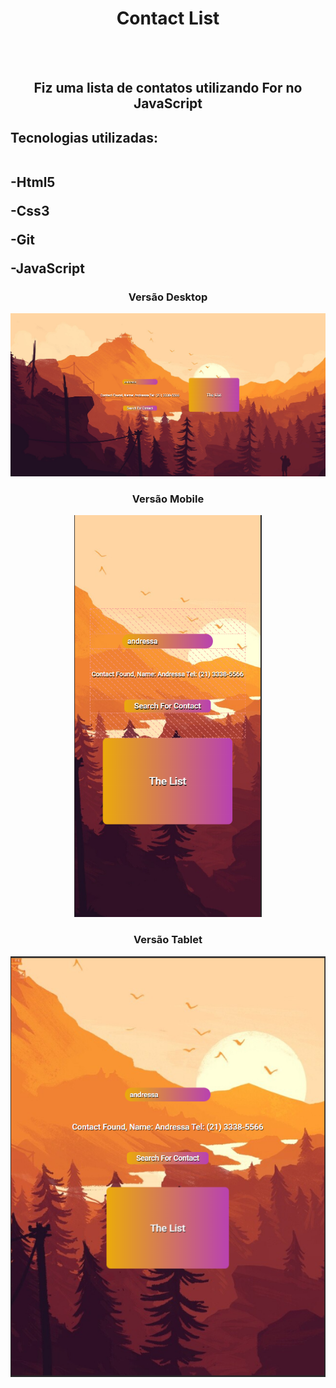 <h1 align="center"> Contact List </h1>
<br>
<br>
<h2 align="center">Fiz uma lista de contatos utilizando For no JavaScript</h2>

<h2>Tecnologias utilizadas:
 <br> <br>
  <p>-Html5</p>
  <p>-Css3</p>
  <p>-Git</p>
  <p>-JavaScript</p>
</h2>

<h3 align="center"> Versão Desktop</h3>

<img src="https://github.com/EvertonDepla/Contact-List/blob/master/assets/contactlistDesktop.PNG?raw=true" alt="print-site1">

<h3 align="center"> Versão Mobile</h3>

<div align="center">

<img src="https://github.com/EvertonDepla/Contact-List/blob/master/assets/contactlistMobile.PNG?raw=true" alt="print-site2" width="300px">

</div>

 <h3 align="center"> Versão Tablet</h3>

<div align="center">
 
<img src="https://github.com/EvertonDepla/Contact-List/blob/master/assets/contactlistTablet.PNG?raw=true" margin-left="200px">

 </div>
 
 <p>
